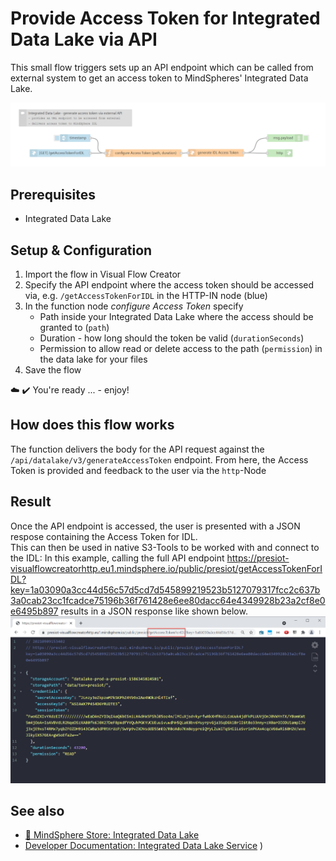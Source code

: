 # Provide Access Token for Integrated Data Lake via API
<!-- (mandatory) Insert a description for the example flow. Describe the use case or its specialty. -->
This small flow triggers sets up an API endpoint which can be called from external system to get an access token to MindSpheres' Integrated Data Lake. 

<!-- Insert an example image -->
![image](./doc/example.png)

## Prerequisites
<!-- (optional) Describe prerequisites other than VFC to make this flow work -->
- Integrated Data Lake 
  
## Setup & Configuration
1. Import the flow in Visual Flow Creator
2. Specify the API endpoint where the access token should be accessed via, e.g. `/getAccessTokenForIDL` in the HTTP-IN node (blue)
3. In the function node *configure Access Token* specify
   - Path inside your Integrated Data Lake where the access should be granted to (`path`)
   - Duration - how long should the token be valid (`durationSeconds`)
   - Permission to allow read or delete access to the path (`permission`) in the data lake for your files
4.  Save the flow 

:cloud: :heavy_check_mark: You're ready ... - enjoy!


## How does this flow works
The function delivers the body for the API request against the `/api/datalake/v3/generateAccessToken` endpoint. From here, the Access Token is provided and feedback to the user via the `http`-Node

## Result
Once the API endpoint is accessed, the user is presented with a JSON respose containing the Access Token for IDL.  
This can then be used in native S3-Tools to be worked with and connect to the IDL: 
In this example, calling the full API endpoint https://presiot-visualflowcreatorhttp.eu1.mindsphere.io/public/presiot/getAccessTokenForIDL?key=1a03090a3cc44d56c57d5cd7d545899219523b5127079317fcc2c637b3a0cab23cc1fcadce75196b36f761428e6ee80dacc64e4349928b23a2cf8e0e6495b897 results in a JSON response like shown below.
![image](./doc/result_IDL_AccessToken.png)


## See also
- [:shopping_cart: MindSphere Store: Integrated Data Lake](https://www.dex.siemens.com/mindsphere/mindaccess/integrated-data-lake-essential)
- [Developer Documentation: Integrated Data Lake Service](https://developer.mindsphere.io/apis/iot-integrated-data-lake/api-integrated-data-lake-overview.html)
)



